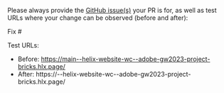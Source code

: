 Please always provide the [GitHub issue(s)](../issues) your PR is for, as well as test URLs where your change can be observed (before and after):

Fix #<gh-issue-id>

Test URLs:
- Before: https://main--helix-website-wc--adobe-gw2023-project-bricks.hlx.page/
- After: https://<branch>--helix-website-wc--adobe-gw2023-project-bricks.hlx.page/
